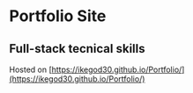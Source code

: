 # Portfolio Site
## Full-stack tecnical skills

Hosted on [https://ikegod30.github.io/Portfolio/](https://ikegod30.github.io/Portfolio/)